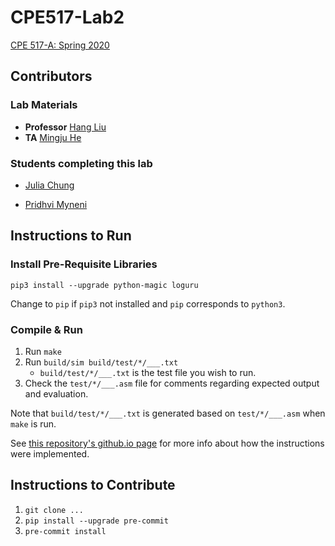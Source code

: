 # CPE517-Lab2

[CPE 517-A: Spring 2020](https://personal.stevens.edu/~hliu77/teaching.html)

## Contributors

### Lab Materials

- **Professor** [Hang Liu](mailto:Hang.Liu@stevens.edu)
- **TA** [Mingju He](mailto:mhe6@stevens.edu)

### Students completing this lab

- [Julia Chung](https://github.com/chungiee)

- [Pridhvi Myneni](https://github.com/PMARINA)

## Instructions to Run

### Install Pre-Requisite Libraries

`pip3 install --upgrade python-magic loguru`

Change to `pip` if `pip3` not installed and `pip` corresponds to `python3`.

### Compile & Run

1. Run `make`
2. Run `build/sim build/test/*/___.txt`
   - `build/test/*/___.txt` is the test file you wish to run.
3. Check the `test/*/___.asm` file for comments regarding expected output and evaluation.

Note that `build/test/*/___.txt` is generated based on `test/*/___.asm` when `make` is run.

See [this repository's github.io page](https://pmarina.github.io/CPE517-Lab2/) for more info about how the instructions were implemented.

## Instructions to Contribute

1. `git clone ...`
2. `pip install --upgrade pre-commit`
3. `pre-commit install`
